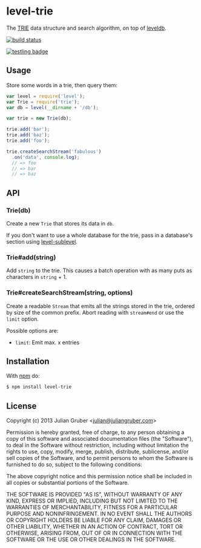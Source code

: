 
# level-trie

The [TRIE](http://en.wikipedia.org/wiki/Trie) data structure and search
algorithm, on top of [leveldb](https://github.com/rvagg/node-levelup).

[![build status](https://secure.travis-ci.org/juliangruber/level-trie.png)](http://travis-ci.org/juliangruber/level-trie)

[![testling badge](https://ci.testling.com/juliangruber/level-trie.png)](https://ci.testling.com/juliangruber/level-trie)

## Usage

Store some words in a trie, then query them:

```js
var level = require('level');
var Trie = require('trie');
var db = level(__dirname + '/db');

var trie = new Trie(db);

trie.add('bar');
trie.add('baz');
trie.add('foo');

trie.createSearchStream('fabulous')
  .on('data', console.log);
  // => foo
  // => bar
  // => baz
```

## API

### Trie(db)

Create a new `Trie` that stores its data in `db`.

If you don't want to use a whole database for the trie, pass in a
database's section using
[level-sublevel](https://github.com/dominictarr/level-sublevel).

### Trie#add(string)

Add `string` to the trie. This causes a batch operation with as many puts as
characters in `string` + 1.

### Trie#createSearchStream(string, options)

Create a readable `Stream` that emits all the strings stored in the trie,
ordered by size of the common prefix. Abort reading with `stream#end` or use
the `limit` option.

Possible options are:

* `limit`: Emit max. x entries

## Installation

With [npm](http://npmjs.org) do:

```bash
$ npm install level-trie
```

## License

Copyright (c) 2013 Julian Gruber &lt;julian@juliangruber.com&gt;

Permission is hereby granted, free of charge, to any person obtaining a copy
of this software and associated documentation files (the "Software"), to deal
in the Software without restriction, including without limitation the rights
to use, copy, modify, merge, publish, distribute, sublicense, and/or sell
copies of the Software, and to permit persons to whom the Software is
furnished to do so, subject to the following conditions:

The above copyright notice and this permission notice shall be included in
all copies or substantial portions of the Software.

THE SOFTWARE IS PROVIDED "AS IS", WITHOUT WARRANTY OF ANY KIND, EXPRESS OR
IMPLIED, INCLUDING BUT NOT LIMITED TO THE WARRANTIES OF MERCHANTABILITY,
FITNESS FOR A PARTICULAR PURPOSE AND NONINFRINGEMENT. IN NO EVENT SHALL THE
AUTHORS OR COPYRIGHT HOLDERS BE LIABLE FOR ANY CLAIM, DAMAGES OR OTHER
LIABILITY, WHETHER IN AN ACTION OF CONTRACT, TORT OR OTHERWISE, ARISING FROM,
OUT OF OR IN CONNECTION WITH THE SOFTWARE OR THE USE OR OTHER DEALINGS IN
THE SOFTWARE.
